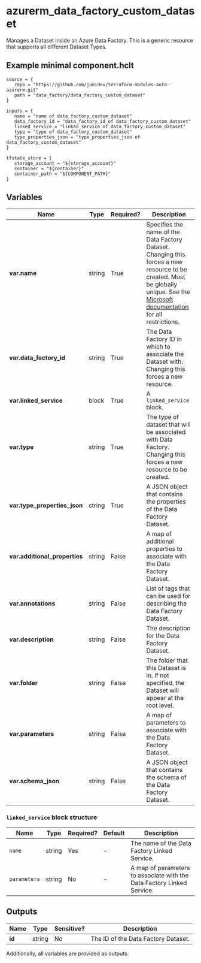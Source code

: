# azurerm_data_factory_custom_dataset

Manages a Dataset inside an Azure Data Factory. This is a generic resource that supports all different Dataset Types.

## Example minimal component.hclt

```hcl
source = {
   repo = "https://github.com/jumidev/terraform-modules-auto-azurerm.git" 
   path = "data_factory/data_factory_custom_dataset" 
}

inputs = {
   name = "name of data_factory_custom_dataset" 
   data_factory_id = "data_factory_id of data_factory_custom_dataset" 
   linked_service = "linked_service of data_factory_custom_dataset" 
   type = "type of data_factory_custom_dataset" 
   type_properties_json = "type_properties_json of data_factory_custom_dataset" 
}

tfstate_store = {
   storage_account = "${storage_account}" 
   container = "${container}" 
   container_path = "${COMPONENT_PATH}" 
}

```

## Variables

| Name | Type | Required? |  Description |
| ---- | ---- | --------- |  ----------- |
| **var.name** | string | True | Specifies the name of the Data Factory Dataset. Changing this forces a new resource to be created. Must be globally unique. See the [Microsoft documentation](https://docs.microsoft.com/azure/data-factory/naming-rules) for all restrictions. | 
| **var.data_factory_id** | string | True | The Data Factory ID in which to associate the Dataset with. Changing this forces a new resource. | 
| **var.linked_service** | block | True | A `linked_service` block. | 
| **var.type** | string | True | The type of dataset that will be associated with Data Factory. Changing this forces a new resource to be created. | 
| **var.type_properties_json** | string | True | A JSON object that contains the properties of the Data Factory Dataset. | 
| **var.additional_properties** | string | False | A map of additional properties to associate with the Data Factory Dataset. | 
| **var.annotations** | string | False | List of tags that can be used for describing the Data Factory Dataset. | 
| **var.description** | string | False | The description for the Data Factory Dataset. | 
| **var.folder** | string | False | The folder that this Dataset is in. If not specified, the Dataset will appear at the root level. | 
| **var.parameters** | string | False | A map of parameters to associate with the Data Factory Dataset. | 
| **var.schema_json** | string | False | A JSON object that contains the schema of the Data Factory Dataset. | 

### `linked_service` block structure

| Name | Type | Required? | Default | Description |
| ---- | ---- | --------- | ------- | ----------- |
| `name` | string | Yes | - | The name of the Data Factory Linked Service. |
| `parameters` | string | No | - | A map of parameters to associate with the Data Factory Linked Service. |



## Outputs

| Name | Type | Sensitive? | Description |
| ---- | ---- | --------- | --------- |
| **id** | string | No  | The ID of the Data Factory Dataset. | 

Additionally, all variables are provided as outputs.
